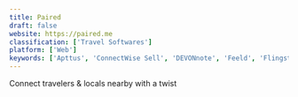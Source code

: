 ```yaml
---
title: Paired
draft: false 
website: https://paired.me
classification: ['Travel Softwares']
platform: ['Web']
keywords: ['Apttus', 'ConnectWise Sell', 'DEVONnote', 'Feeld', 'Flingster', 'Grindr', 'Hot or Not', 'Lifemate.me', 'MeetMe', 'Meetwo', 'MyZingles', 'PandaDoc', 'PlanetRomeo', 'Proposify', 'Shuggr', 'Smoothie', 'Tastebuds', 'Tinder', 'Tinderbox']
---
```

Connect travelers & locals nearby with a twist